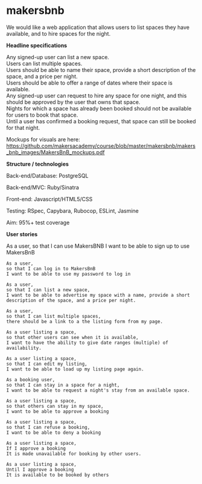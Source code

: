# makersbnb

We would like a web application that allows users to list spaces they have available, and to hire spaces for the night.


**Headline specifications**

Any signed-up user can list a new space.<br/>
Users can list multiple spaces.<br/>
Users should be able to name their space, provide a short description of the space, and a price per night.<br/>
Users should be able to offer a range of dates where their space is available.<br/>
Any signed-up user can request to hire any space for one night, and this should be approved by the user that owns that space.<br/>
Nights for which a space has already been booked should not be available for users to book that space.<br/>
Until a user has confirmed a booking request, that space can still be booked for that night.<br/>

Mockups for visuals are here: https://github.com/makersacademy/course/blob/master/makersbnb/makers_bnb_images/MakersBnB_mockups.pdf

**Structure / technologies**

Back-end/Database: PostgreSQL

Back-end/MVC: Ruby/Sinatra

Front-end: Javascript/HTML5/CSS

Testing: RSpec, Capybara, Rubocop, ESLint, Jasmine

Aim: 95%+ test coverage

**User stories**


As a user,
so that I can use MakersBNB
I want to be able to sign up to use MakersBnB

```
As a user,
so that I can log in to MakersBnB
I want to be able to use my password to log in
```

```
As a user,
so that I can list a new space,
I want to be able to advertise my space with a name, provide a short description of the space, and a price per night.
```
```
As a user,
so that I can list multiple spaces,
there should be a link to a the listing form from my page.
```
```
As a user listing a space,
so that other users can see when it is available,
I want to have the ability to give date ranges (multiple) of availability.
```
```
As a user listing a space,
so that I can edit my listing,
I want to be able to load up my listing page again.
```
```
As a booking user,
so that I can stay in a space for a night,
I want to be able to request a night's stay from an available space.
```
```
As a user listing a space,
so that others can stay in my space,
I want to be able to approve a booking
```
```
As a user listing a space,
so that I can refuse a booking,
I want to be able to deny a booking
```
```
As a user listing a space,
If I approve a booking
It is made unavailable for booking by other users.
```
```
As a user listing a space,
Until I approve a booking
It is available to be booked by others
```
